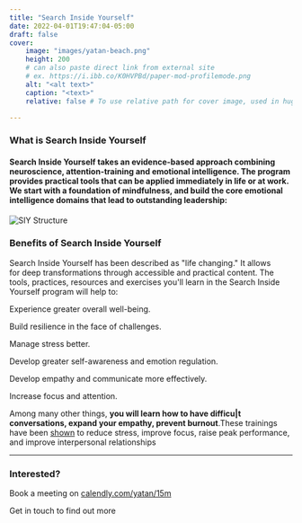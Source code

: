 ```yaml
---
title: "Search Inside Yourself"
date: 2022-04-01T19:47:04-05:00
draft: false
cover:
    image: "images/yatan-beach.png"
    height: 200
    # can also paste direct link from external site
    # ex. https://i.ibb.co/K0HVPBd/paper-mod-profilemode.png
    alt: "<alt text>"
    caption: "<text>"
    relative: false # To use relative path for cover image, used in hugo Page-bundles

---
```


### What is Search Inside Yourself

#### Search Inside Yourself takes an evidence-based approach combining neuroscience, attention-training and emotional intelligence. The program provides practical tools that can be applied immediately in life or at work. We start with a foundation of mindfulness, and build the core emotional intelligence domains that lead to outstanding leadership:

![SIY Structure](/images/SIY-structure-1024x536.png)


### Benefits of Search Inside Yourself

Search Inside Yourself has been described as "life changing." It allows for deep transformations through accessible and practical content. The tools, practices, resources and exercises you'll learn in the Search Inside Yourself program will help to:

Experience greater overall well-being.

Build resilience in the face of challenges.

Manage stress better.

Develop greater self-awareness and emotion regulation.

Develop empathy and communicate more effectively.

Increase focus and attention.

Among many other things, **you will learn how to have difficu|t conversations, expand your empathy, prevent burnout**.These trainings have been [shown](https://siyli.org/approach/results) to reduce stress, improve focus, raise peak performance, and improve interpersonal relationships

* * *

### Interested?

Book a meeting on [calendly.com/yatan/15m](http://calendly.com/yatan/15m)

Get in touch to find out more

